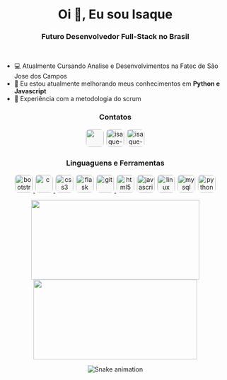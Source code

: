 
<link rel="stylesheet" href="https://cdn.jsdelivr.net/gh/devicons/devicon@v2.15.1/devicon.min.css">
          
<h1 align="center">Oi 👋, Eu sou Isaque</h1>
<h3 align="center">Futuro Desenvolvedor Full-Stack no Brasil</h3>
<br>

- 💻 Atualmente Cursando Analise e Desenvolvimentos na Fatec de São Jose dos Campos
- 🌱 Eu estou atualmente melhorando meus conhecimentos em **Python e Javascript**
- 🏃 Experiência com a metodologia do scrum



<h3 align="center">Contatos</h3>
<p align="center">
<a href="https://twitter.com/khovets2" target="blank"><img src="https://cdn.jsdelivr.net/gh/devicons/devicon/icons/twitter/twitter-original.svg" width="40" height="40" style="background-color: rgb(248,248,248); border: 1px solid  rgb(248,248,248); border-radius: 9px;"/></a>
<a href="https://linkedin.com/in/isaque-elis-da-silva-2a4087226" target="blank"><img src="https://cdn.jsdelivr.net/gh/devicons/devicon/icons/linkedin/linkedin-original.svg" style="background-color: rgb(248,248,248); border: 1px solid  rgb(248,248,248); border-radius: 9px;"alt="isaque-elis-da-silva-2a4087226" height="40" width="40" /></a>
<a href="mailto:isaqueelis2@gmail.com"><img src="https://upload.wikimedia.org/wikipedia/commons/7/7e/Gmail_icon_%282020%29.svg" style="background-color: white; border: 1px solid  white; border-radius: 9px;"alt="isaque-elis-da-silva-2a4087226" height="40" width="40" /></a>
</p>

<h3 align="center">Linguaguens e Ferramentas</h3>
<p align="center"> 
<a href="https://getbootstrap.com" target="_blank" rel="noreferrer"> <img  style="background-color: rgb(248,248,248); border: 1px solid  rgb(248,248,248); border-radius: 9px;" src="https://cdn.jsdelivr.net/gh/devicons/devicon/icons/bootstrap/bootstrap-original.svg" alt="bootstrap" width="40" height="40"/> </a>
<a href="https://www.cprogramming.com/" target="_blank" rel="noreferrer"> <img  style="background-color: rgb(248,248,248); border: 1px solid  rgb(248,248,248); border-radius: 9px;" src="https://cdn.jsdelivr.net/gh/devicons/devicon/icons/c/c-original.svg" alt="c" width="40" height="40"/> </a>
<a href="https://www.w3schools.com/css/" target="_blank" rel="noreferrer"> <img  style="background-color: rgb(248,248,248); border: 1px solid  rgb(248,248,248); border-radius: 9px;" src="https://cdn.jsdelivr.net/gh/devicons/devicon/icons/css3/css3-original-wordmark.svg" alt="css3" width="40" height="40"/></a>
<a href="https://flask.palletsprojects.com/" target="_blank" rel="noreferrer"><img  style="background-color: rgb(248,248,248); border: 1px solid  rgb(248,248,248); border-radius: 9px;" src="https://cdn.jsdelivr.net/gh/devicons/devicon/icons/flask/flask-original.svg" style="background-color: rgb(248,248,248); border: 1px solid  rgb(248,248,248); border-radius: 9px;" alt="flask" width="40" height="40"/></a>
<a href="https://git-scm.com/" target="_blank" rel="noreferrer"> <img  style="background-color: rgb(248,248,248); border: 1px solid  rgb(248,248,248); border-radius: 9px;" src="https://cdn.jsdelivr.net/gh/devicons/devicon/icons/git/git-original.svg" alt="git" width="40" height="40"/> </a>
<a href="https://www.w3.org/html/" target="_blank" rel="noreferrer"> <img  style="background-color: rgb(248,248,248); border: 1px solid  rgb(248,248,248); border-radius: 9px;" src="https://cdn.jsdelivr.net/gh/devicons/devicon/icons/html5/html5-original-wordmark.svg" alt="html5" width="40" height="40"/></a>
<a href="https://developer.mozilla.org/en-US/docs/Web/JavaScript" target="_blank" rel="noreferrer"> <img  style="background-color: rgb(248,248,248); border: 1px solid  rgb(248,248,248); border-radius: 9px;" src="https://cdn.jsdelivr.net/gh/devicons/devicon/icons/javascript/javascript-original.svg" alt="javascript" width="40" height="40"/></a>
<a href="https://www.linux.org/" target="_blank" rel="noreferrer"> <img  style="background-color: rgb(248,248,248); border: 1px solid  rgb(248,248,248); border-radius: 9px;" src="https://cdn.jsdelivr.net/gh/devicons/devicon/icons/linux/linux-original.svg" alt="linux" width="40" height="40"/></a>
<a href="https://www.mysql.com/" target="_blank" rel="noreferrer"> <img  style="background-color: rgb(248,248,248); border: 1px solid  rgb(248,248,248); border-radius: 9px;" src="https://cdn.jsdelivr.net/gh/devicons/devicon/icons/mysql/mysql-original-wordmark.svg" alt="mysql" width="40" height="40"/></a>
<a href="https://www.python.org" target="_blank" rel="noreferrer"> <img  style="background-color: white; border: 1px solid  white; border-radius: 9px;" src="https://cdn.jsdelivr.net/gh/devicons/devicon/icons/python/python-original-wordmark.svg" alt="python" width="40" height="40"/></a>
</p>

<div align="center">
  <a href = https://github.com/khovets2>
   <img height="180em" width="380em" src="https://github-readme-stats.vercel.app/api?username=khovets2&show_icons=true&theme=dracula&include_all_commits=true&count_private=true"/>
   <img height="180em" width="370em" src="https://github-readme-stats.vercel.app/api/top-langs/?username=khovets2&layout=compact&langs_count=7&theme=dracula"/>
  </a>
<div> 
<div align="center">

  ![Snake animation](https://github.com/khovets2/khovets2/blob/output/github-contribution-grid-snake.svg)

</div>


